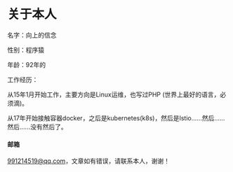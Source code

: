 # 关于本人

名字：向上的信念

性别：程序猿

年龄：92年的

工作经历：

从15年1月开始工作，主要方向是Linux运维，也写过PHP \(世界上最好的语言，必须滴\)。

从17年开始接触容器docker，之后是kubernetes\(k8s\)，然后是Istio......然后......然后......没有然后了。

#### 邮箱

991214519@qq.com，文章如有错误，请联系本人，谢谢！

